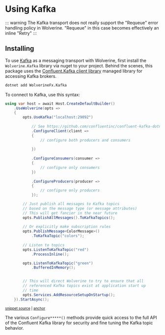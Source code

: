 # Using Kafka


::: warning
The Kafka transport does not really support the "Requeue" error handling policy in Wolverine. "Requeue" in this case becomes
effectively an inline "Retry"
:::

## Installing

To use [Kafka](https://www.confluent.io/what-is-apache-kafka/) as a messaging transport with Wolverine, first install the `Wolverine.Kafka` library via nuget to your project. Behind the scenes, this package uses the [Confluent.Kafka client library](https://github.com/confluentinc/confluent-kafka-dotnet) managed library for accessing Kafka brokers.

```bash
dotnet add WolverineFx.Kafka
```

To connect to Kafka, use this syntax:

<!-- snippet: sample_bootstrapping_with_kafka -->
<a id='snippet-sample_bootstrapping_with_kafka'></a>
```cs
using var host = await Host.CreateDefaultBuilder()
    .UseWolverine(opts =>
    {
        opts.UseKafka("localhost:29092")
            
            // See https://github.com/confluentinc/confluent-kafka-dotnet for the exact options here
            .ConfigureClient(client =>
            {
                // configure both producers and consumers
                
            })
            
            .ConfigureConsumers(consumer =>
            {
                // configure only consumers
            })
            
            .ConfigureProducers(producer =>
            {
                // configure only producers
            });

        // Just publish all messages to Kafka topics
        // based on the message type (or message attributes)
        // This will get fancier in the near future
        opts.PublishAllMessages().ToKafkaTopics();
 
        // Or explicitly make subscription rules
        opts.PublishMessage<ColorMessage>()
            .ToKafkaTopic("colors");
 
        // Listen to topics
        opts.ListenToKafkaTopic("red")
            .ProcessInline();

        opts.ListenToKafkaTopic("green")
            .BufferedInMemory();
 

        // This will direct Wolverine to try to ensure that all
        // referenced Kafka topics exist at application start up 
        // time
        opts.Services.AddResourceSetupOnStartup();
    }).StartAsync();
```
<sup><a href='https://github.com/JasperFx/wolverine/blob/main/src/Transports/Kafka/Wolverine.Kafka.Tests/DocumentationSamples.cs#L10-L57' title='Snippet source file'>snippet source</a> | <a href='#snippet-sample_bootstrapping_with_kafka' title='Start of snippet'>anchor</a></sup>
<!-- endSnippet -->

The various `Configure*****()` methods provide quick access to the full API of the Confluent Kafka library for security
and fine tuning the Kafka topic behavior. 
